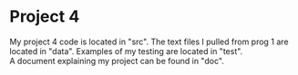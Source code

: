 # Project 4
My project 4 code is located in "src". The text files I pulled from prog 1 are located in "data". Examples of my testing are located in "test". \
A document explaining my project can be found in "doc".
